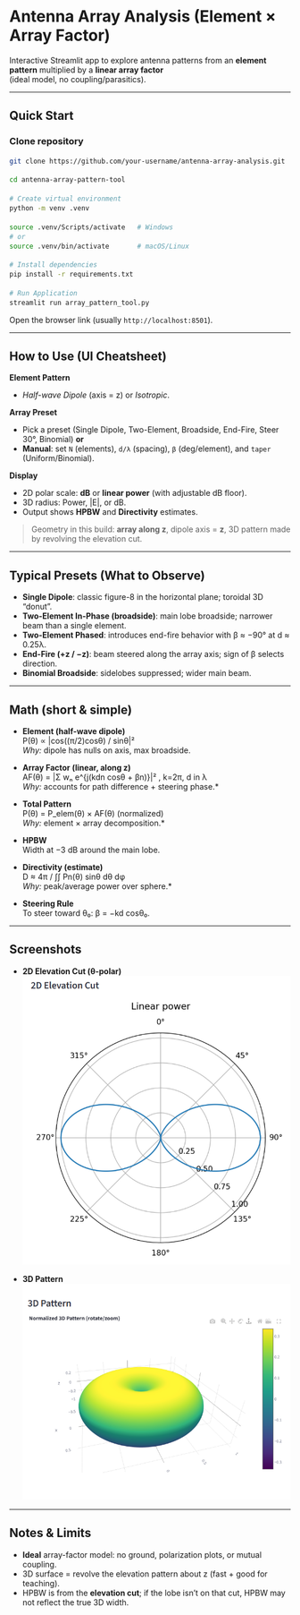 # Antenna Array Analysis (Element × Array Factor)

Interactive Streamlit app to explore antenna patterns from an **element pattern** multiplied by a **linear array factor**  
(ideal model, no coupling/parasitics).

---

## Quick Start

### Clone repository
```bash
git clone https://github.com/your-username/antenna-array-analysis.git

cd antenna-array-pattern-tool

# Create virtual environment
python -m venv .venv

source .venv/Scripts/activate   # Windows
# or
source .venv/bin/activate       # macOS/Linux

# Install dependencies
pip install -r requirements.txt

# Run Application
streamlit run array_pattern_tool.py

```

Open the browser link (usually `http://localhost:8501`).

---

## How to Use (UI Cheatsheet)

**Element Pattern**
- *Half-wave Dipole* (axis = z) or *Isotropic*.

**Array Preset**
- Pick a preset (Single Dipole, Two-Element, Broadside, End-Fire, Steer 30°, Binomial) **or**
- **Manual**: set `N` (elements), `d/λ` (spacing), `β` (deg/element), and `taper` (Uniform/Binomial).

**Display**
- 2D polar scale: **dB** or **linear power** (with adjustable dB floor).
- 3D radius: Power, |E|, or dB.
- Output shows **HPBW** and **Directivity** estimates.

> Geometry in this build: **array along z**, dipole axis = **z**, 3D pattern made by revolving the elevation cut.

---

## Typical Presets (What to Observe)

- **Single Dipole**: classic figure-8 in the horizontal plane; toroidal 3D “donut”.
- **Two-Element In-Phase (broadside)**: main lobe broadside; narrower beam than a single element.
- **Two-Element Phased**: introduces end-fire behavior with β ≈ −90° at d ≈ 0.25λ.
- **End-Fire (+z / −z)**: beam steered along the array axis; sign of β selects direction.
- **Binomial Broadside**: sidelobes suppressed; wider main beam.

---

## Math (short & simple)

- **Element (half-wave dipole)**  
  P(θ) ∝ |cos((π/2)cosθ) / sinθ|²  
  *Why:* dipole has nulls on axis, max broadside.

- **Array Factor (linear, along z)**  
  AF(θ) = |Σ wₙ e^{j(kdn cosθ + βn)}|² , k=2π, d in λ  
  *Why:* accounts for path difference + steering phase.*

- **Total Pattern**  
  P(θ) = P_elem(θ) × AF(θ) (normalized)  
  *Why:* element × array decomposition.*

- **HPBW**  
  Width at −3 dB around the main lobe.

- **Directivity (estimate)**  
  D ≈ 4π / ∫∫ Pn(θ) sinθ dθ dφ  
  *Why:* peak/average power over sphere.*

- **Steering Rule**  
  To steer toward θ₀: β = −kd cosθ₀.

---

## Screenshots

- **2D Elevation Cut (θ-polar)**
![2D Dipole Pattern](screenshots/2D_Dipole.png)

- **3D Pattern**
![3D Dipole Pattern](screenshots/3D_Dipole.png)


---

## Notes & Limits

- **Ideal** array-factor model: no ground, polarization plots, or mutual coupling.
- 3D surface = revolve the elevation pattern about z (fast + good for teaching).
- HPBW is from the **elevation cut**; if the lobe isn’t on that cut, HPBW may not reflect the true 3D width.

